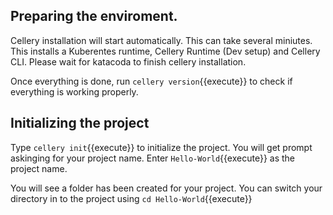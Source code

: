 ## Preparing the enviroment.

Cellery installation will start automatically. This can take several miniutes.
This installs a Kuberentes runtime, Cellery Runtime (Dev setup) and Cellery CLI.
Please wait for katacoda to finish cellery installation.

Once everything is done, run `cellery version`{{execute}} to check if everything is working properly.

## Initializing the project

Type `cellery init`{{execute}} to initialize the project.
You will get prompt askinging for your project name.
Enter `Hello-World`{{execute}} as the project name.

You will see a folder has been created for your project.
You can switch your directory in to the project using
`cd Hello-World`{{execute}}
